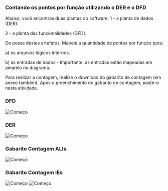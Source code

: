 ### Contando os pontos por função utilizando o DER e o DFD

Abaixo, você encontras duas plantas do software:
1 - a planta de dados (DER).

2 - a planta das funcionalidades (DFD).

De posse destes artefatos. Mapeie a quantidade de pontos por função para:

a) os arquivos lógicos internos.

b) as entradas de dados - Importante: as entradas estão mapeadas em amarelo no diagrama.

Para realizar a contagem, realize o download do gabarito de contagem (em anexo também).
Após o preenchimento do gabarito de contagem, poste-o nesta atividade.

### DFD

![Começo](https://github.com/AlexDeSaran/Estimativas-Metricas-Software/blob/main/Atividades_Desenvolvidas/Atividade_05/dfd.png)


### DER

![Começo](https://github.com/AlexDeSaran/Estimativas-Metricas-Software/blob/main/Atividades_Desenvolvidas/Atividade_05/banco.png)


### Gabarito Contagem ALIs

![Começo](https://github.com/AlexDeSaran/Estimativas-Metricas-Software/blob/main/Atividades_Desenvolvidas/Atividade_05/gab1.png)

### Gabarito Contagem IEs

![Começo](https://github.com/AlexDeSaran/Estimativas-Metricas-Software/blob/main/Atividades_Desenvolvidas/Atividade_05/gabIE.png)
![Começo](https://github.com/AlexDeSaran/Estimativas-Metricas-Software/blob/main/Atividades_Desenvolvidas/Atividade_05/gabIE2.png)

